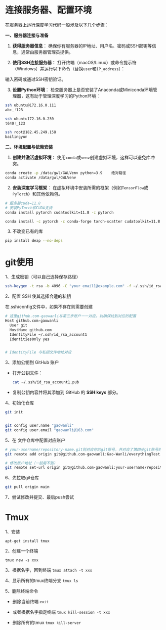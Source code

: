 # 连接服务器、配置环境

在服务器上运行深度学习代码一般涉及以下几个步骤：

**一、服务器连接与准备**

1. **获得服务器信息**：
  确保你有服务器的IP地址、用户名、密码或SSH密钥等信息，通常由服务器管理员提供。
  
2. **使用SSH连接服务器**：
  打开终端（macOS/Linux）或命令提示符（Windows）并运行以下命令（替换`user`和`IP_address`）：
  
  输入密码或通过SSH密钥验证。
  
3. **设置Python环境**：
  检查服务器上是否安装了Anaconda或Miniconda环境管理器，这有助于管理深度学习的Python环境：
  
  ```bash
  ssh ubuntu@172.16.0.111
  abc_!123
  
  ssh ubuntu172.16.0.230
  t640!_123
  
  ssh root@182.45.249.158
  bailingyun
  ```
  

**二、环境配置与依赖安装**

1. **创建并激活虚拟环境**：
使用`conda`或`venv`创建虚拟环境，这样可以避免库冲突。
```bash
conda create -p /data/gwl/GWLVenv python=3.9    绝对路径
conda activate /data/gwl/GWLVenv
````

2. **安装深度学习框架**：
  在虚拟环境中安装所需的框架（例如`TensorFlow`或`PyTorch`）和其他依赖包。
  
  ```bash
  # 服务器cuda=11.8
  # 安装PyTorch和CUDA支持
  conda install pytorch cudatoolkit=11.8 -c pytorch
  
  conda install -c pytorch -c conda-forge torch-scatter cudatoolkit=11.8
  ```
  
3. 不改变已有的库
  ```bash
  pip install deap --no-deps
  ```
  

#

# git使用

1、生成密钥（可以自己选择保存路径）

```bash
ssh-keygen -t rsa -b 4096 -C "your_email1@example.com" -f ~/.ssh/id_rsa_account1
```

2、配置 SSH 使其选择合适的私钥

在.ssh\config文件中，如果不存在则需要创建

```bash
# 这里github.com-gaowanli与第三步账户一一对应，以确保找到对应的配置
Host github.com-gaowanli
  User git
  HostName github.com
  IdentityFile ~/.ssh/id_rsa_account1        
  IdentitiesOnly yes


# IdentityFile 与私钥文件地址对应
```

3、添加公钥到 GitHub 账户

- 打开公钥文件：
  
  ```bash
  cat ~/.ssh/id_rsa_account1.pub
  ```
  
- 复制公钥内容并将其添加到 GitHub 的 **SSH keys** 部分。
  

4、初始化仓库

```bash
git init


git config user.name "gaowanli"
git config user.email "gaowanli@163.com"
```

5、在 文件仓库中配置对应账户

```bash
# your-username/repository-name.git则对应你的git账号，并对应了第四步git账号的公钥地址
git remote add origin git@github.com-gaowanli:Gao-Wanli/everythingTest.git

# 修改账户地址（一般用不到）
git remote set-url origin git@github.com-gaowanli:your-username/repository-name.git
```

6、先拉取git仓库

```bash
git pull origin main
```

7、尝试修改并提交、最后push尝试

# Tmux

1、安装

`apt-get install tmux`

2、创建一个终端

`tmux new -s xxx`

3、根据名字，回到终端
`tmux attach -t xxx`

4、显示所有的tmux终端分支
`tmux ls`

5、删除终端命令

- 删除当前终端
  `exit`
  
- 或者根据名字指定终端
  `tmux kill-session -t xxx`
  
- 删除所有的tmux
  `tmux kill-server`
